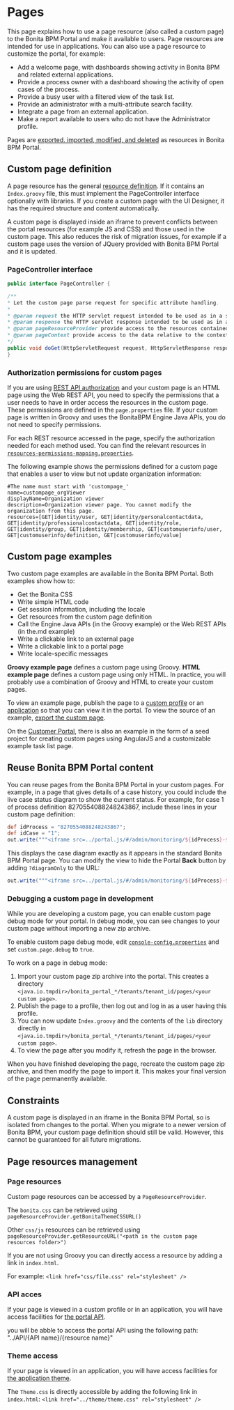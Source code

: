 #  Pages

This page explains how to use a page resource (also called a custom page) to the Bonita BPM Portal and make it available to users. Page resources are intended for use in applications. You can also use a page resource to customize the portal, 
for example:

* Add a welcome page, with dashboards showing activity in Bonita BPM and related external applications.
* Provide a process owner with a dashboard showing the activity of open cases of the process.
* Provide a busy user with a filtered view of the task list.
* Provide an administrator with a multi-attribute search facility.
* Integrate a page from an external application.
* Make a report available to users who do not have the Administrator profile.

Pages are [exported. imported, modified, and deleted](resource-management.md) as resources in Bonita BPM Portal. 

## Custom page definition

A page resource has the general [resource definition](resource-management.md). 
If it contains an `Index.groovy` file, this must implement the PageController interface optionally with libraries. 
If you create a custom page with the UI Designer, it has the required structure and content automatically.

A custom page is displayed inside an iframe to prevent conflicts between the portal resources (for example JS and CSS) and those used in the custom page. 
This also reduces the risk of migration issues, for example if a custom page uses the version of JQuery provided with Bonita BPM Portal and it is updated.

### PageController interface
```java
public interface PageController {

/**
* Let the custom page parse request for specific attribute handling.
*
* @param request the HTTP servlet request intended to be used as in a servlet
* @param response the HTTP servlet response intended to be used as in a servlet
* @param pageResourceProvider provide access to the resources contained in the custom page zip
* @param pageContext provide access to the data relative to the context in which the custom page is displayed
*/
public void doGet(HttpServletRequest request, HttpServletResponse response, PageResourceProvider pageResourceProvider, PageContext pageContext);
}
```

### Authorization permissions for custom pages

If you are using [REST API authorization](rest-api-authorization.md) and your custom page is an HTML page using the Web REST API, 
you need to specify the permissions that a user needs to have in order access the resources in the custom page. 
These permissions are defined in the `page.properties` file. If your custom page is written in Groovy and uses the BonitaBPM Engine Java APIs, you do not need to specify permissions.

For each REST resource accessed in the page, specify the authorization needed for each method used. 
You can find the relevant resources in [`resources-permissions-mapping.properties`](BonitaBPM_platform_setup.md).

The following example shows the permissions defined for a custom page that enables a user to view but not update organization information:

```
#The name must start with 'custompage_'
name=custompage_orgViewer
displayName=Organization viewer
description=Organization viewer page. You cannot modify the organization from this page.
resources=[GET|identity/user, GET|identity/personalcontactdata, GET|identity/professionalcontactdata, GET|identity/role, GET|identity/group, GET|identity/membership, GET|customuserinfo/user, GET|customuserinfo/definition, GET|customuserinfo/value] 
```


## Custom page examples

Two custom page examples are available in the Bonita BPM Portal. Both examples show how to:

* Get the Bonita CSS
* Write simple HTML code
* Get session information, including the locale
* Get resources from the custom page definition
* Call the Engine Java APIs (in the Groovy example) or the Web REST APIs (in the.md example)
* Write a clickable link to an external page
* Write a clickable link to a portal page
* Write locale-specific messages

**Groovy example page** defines a custom page using Groovy. 
**HTML example page** defines a custom page using only HTML. 
In practice, you will probably use a combination of Groovy and HTML to create your custom pages.

To view an example page, publish the page to a [custom profile](custom-profiles.md) or an [application](applications.md) so that you can view it in the portal. To view the source of an example, [export the custom page](resource-management.md#export).

On the [Customer Portal](https://customer.bonitasoft.com/), there is also an example in the form of a seed project for creating custom pages using AngularJS and a customizable example task list page.

## Reuse Bonita BPM Portal content

You can reuse pages from the Bonita BPM Portal in your custom pages. For example, in a page that gives details of a case history, you could include the live case status diagram to show the current status. For example, for case 1 of process definition 8270554088248243867, include these lines in your custom page definition:
```groovy
def idProcess = "8270554088248243867";
def idCase = "1";
out.write("""<iframe src=../portal.js/#/admin/monitoring/${idProcess}-${idCase}" style="width:100%; height:100%"></iframe>""");
```
This displays the case diagram exactly as it appears in the standard Bonita BPM Portal page. You can modify the view to hide the Portal **Back** button by adding `?diagramOnly` to the URL:
```groovy
out.write("""<iframe src=../portal.js/#/admin/monitoring/${idProcess}-${idCase}?diagramOnly}" style="width:100%; height:100%"></iframe>""");
```

### Debugging a custom page in development

While you are developing a custom page, you can enable custom page debug mode for your portal. In debug mode, you can see changes to your custom page without importing a new zip archive.

To enable custom page debug mode, edit [`console-config.properties`](BonitaBPM_platform_setup.md) and set `custom.page.debug` to `true`.

To work on a page in debug mode:

1. Import your custom page zip archive into the portal. This creates a directory `<java.io.tmpdir>/bonita_portal_*/tenants/tenant_id/pages/<your custom page>`.
2. Publish the page to a profile, then log out and log in as a user having this profile.
3. You can now update `Index.groovy` and the contents of the `lib` directory directly in `<java.io.tmpdir>/bonita_portal_*/tenants/tenant_id/pages/<your custom page>`.
4. To view the page after you modify it, refresh the page in the browser.

When you have finished developing the page, recreate the custom page zip archive, and then modify the page to import it. This makes your final version of the page permanently available.

## Constraints

A custom page is displayed in an iframe in the Bonita BPM Portal, so is isolated from changes to the portal. 
When you migrate to a newer version of Bonita BPM, your custom page definition should still be valid. 
However, this cannot be guaranteed for all future migrations.

## Page resources management

### Page resources

Custom page resources can be accessed by a `PageResourceProvider`.

The `bonita.css` can be retrieved using `pageResourceProvider.getBonitaThemeCSSURL()`

Other `css/js` resources can be retrieved using `pageResourceProvider.getResourceURL("<path in the custom page resources folder>")`

If you are not using Groovy you can directly access a resource by adding a link in `index.html`.

For example: `<link href="css/file.css" rel="stylesheet" />`

### API acces

If your page is viewed in a custom profile or in an application, you will have access facilities for [the portal API](rest-api-overview.md).

you will be abble to access the portal API using the following path: "../API/{API name}/{resource name}"

### Theme access

If your page is viewed in an application, you will have access facilities for [the application theme](applications.md).

The `Theme.css` is directly accessible by adding the following link in `index.html`: `<link href="../theme/theme.css" rel="stylesheet" />`
